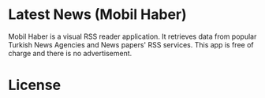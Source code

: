 # Latest News (Mobil Haber)
Mobil Haber is a visual RSS reader application. It retrieves data from popular Turkish News Agencies and News papers' RSS services. This app is free of charge and there is no advertisement.

#

# License